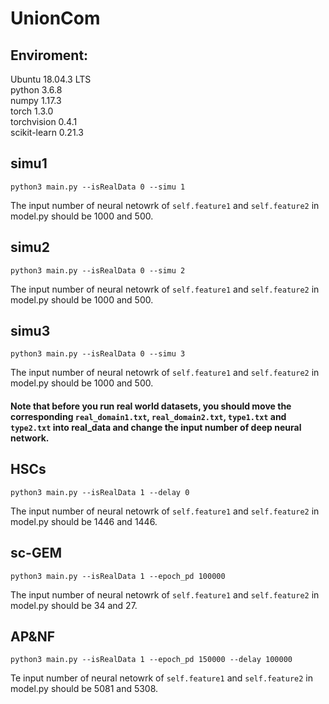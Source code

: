# UnionCom

## Enviroment:
Ubuntu 18.04.3 LTS  
python 3.6.8  
numpy 1.17.3  
torch 1.3.0  
torchvision 0.4.1  
scikit-learn 0.21.3  

## simu1
`python3 main.py --isRealData 0 --simu 1`

The input number of neural netowrk of `self.feature1` and `self.feature2` in  model.py should be 1000 and 500.


## simu2
`python3 main.py --isRealData 0 --simu 2`

The input number of neural netowrk of `self.feature1` and `self.feature2` in  model.py should be 1000 and 500.


## simu3
`python3 main.py --isRealData 0 --simu 3`

The input number of neural netowrk of `self.feature1` and `self.feature2` in  model.py should be 1000 and 500.

#### Note that before you run real world datasets, you should move the corresponding `real_domain1.txt`, `real_domain2.txt`, `type1.txt` and `type2.txt` into real_data and change the input number of deep neural network.
## HSCs
`python3 main.py --isRealData 1 --delay 0`

The input number of neural netowrk of `self.feature1` and `self.feature2` in  model.py should be 1446 and 1446.


## sc-GEM
`python3 main.py --isRealData 1 --epoch_pd 100000`

The input number of neural netowrk of `self.feature1` and `self.feature2` in  model.py should be 34 and 27.


## AP&NF
`python3 main.py --isRealData 1 --epoch_pd 150000 --delay 100000`

Te input number of neural netowrk of `self.feature1` and `self.feature2` in  model.py should be 5081 and 5308.
